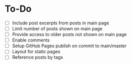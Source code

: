 # To-Do

- [ ] Include post excerpts from posts in main page
- [ ] Limit number of posts shown on main page
- [ ] Provide access to older posts not shown on main page
- [ ] Enable comments
- [ ] Setup GitHub Pages publish on commit to main/master
- [ ] Layout for static pages
- [ ] Reference posts by tags
